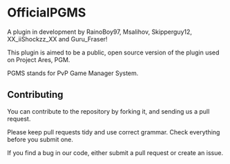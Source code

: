 OfficialPGMS
============

A plugin in development by RainoBoy97, Msalihov, Skipperguy12, XX_iiShockzz_XX and Guru_Fraser!

This plugin is aimed to be a public, open source version of the plugin used on Project Ares, PGM.

PGMS stands for PvP Game Manager System.

Contributing
------------

You can contribute to the repository by forking it, and sending us a pull request.

Please keep pull requests tidy and use correct grammar. Check everything before you submit one.

If you find a bug in our code, either submit a pull request or create an issue.


